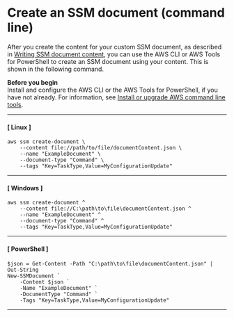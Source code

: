 # Create an SSM document \(command line\)<a name="create-ssm-document-cli"></a>

After you create the content for your custom SSM document, as described in [Writing SSM document content](create-ssm-doc.md#writing-ssm-doc-content), you can use the AWS CLI or AWS Tools for PowerShell to create an SSM document using your content\. This is shown in the following command\.

**Before you begin**  
Install and configure the AWS CLI or the AWS Tools for PowerShell, if you have not already\. For information, see [Install or upgrade AWS command line tools](getting-started-cli.md)\.

------
#### [ Linux ]

```
aws ssm create-document \
    --content file://path/to/file/documentContent.json \  
    --name "ExampleDocument" \
    --document-type "Command" \
    --tags "Key=TaskType,Value=MyConfigurationUpdate"
```

------
#### [ Windows ]

```
aws ssm create-document ^
    --content file://C:\path\to\file\documentContent.json ^
    --name "ExampleDocument" ^
    --document-type "Command" ^
    --tags "Key=TaskType,Value=MyConfigurationUpdate"
```

------
#### [ PowerShell ]

```
$json = Get-Content -Path "C:\path\to\file\documentContent.json" | Out-String
New-SSMDocument `
    -Content $json `
    -Name "ExampleDocument" `
    -DocumentType "Command" `
    -Tags "Key=TaskType,Value=MyConfigurationUpdate"
```

------